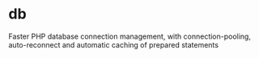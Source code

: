 # db
Faster PHP database connection management, with connection-pooling, auto-reconnect and automatic caching of prepared statements
